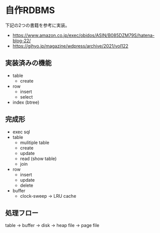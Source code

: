 # 自作RDBMS

下記の2つの書籍を参考に実装。
 - https://www.amazon.co.jp/exec/obidos/ASIN/B085DZM79S/hatena-blog-22/
 - https://gihyo.jp/magazine/wdpress/archive/2021/vol122


## 実装済みの機能
- table
  - create
- row
  - insert
  - select
- index (btree)

## 完成形
- exec sql
- table
  - mulitiple table
  - create
  - update
  - read (show table)
  - join
- row
  - insert
  - update
  - delete
- buffer
  - clock-sweep -> LRU cache

## 処理フロー
table -> buffer -> disk -> heap file -> page file
